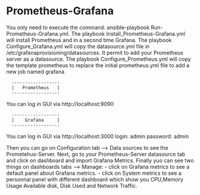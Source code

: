 # Prometheus-Grafana


You only need to execute the command: ansible-playbook Run-Prometheus-Grafana.yml.
The playbook Install_Prometheus-Grafana.yml will install Prometheus and in a second time Grafana.
The playbook Configure_Grafana.yml will copy the datasource.yml file in /etc/grafanaprovisioning/datasources. It permit to add your Prometheus server as a datasource.
The playbook Configure_Prometheus.yml will copy the template prometheus to replace the initial prometheus.yml file to add a new job named grafana 

	  ------------------
	  |   Prometheus   |
	  ------------------

You can log in GUI via http://localhost:9090

	  ------------------ 
	  |    Grafana     |
	  ------------------ 

You can log in GUI via http://localhost:3000
login: admin
password: admin

Then you can go on Configuration tab --> Data sources to see the Prometehus-Server.
Next, go to your Prometheus-Server datasource tab and click on dashboard and import Grafana Metrics. 
Finally yuo can see two things on dashboards tabs --> Manage:
	- click on Grafana metrics to see a default panel about Grafana metrics.
	- click on System metrics to see a personnal panel with different dashboard which show you CPU,Memory Usage Available disk, Disk Used and Network Traffic.

